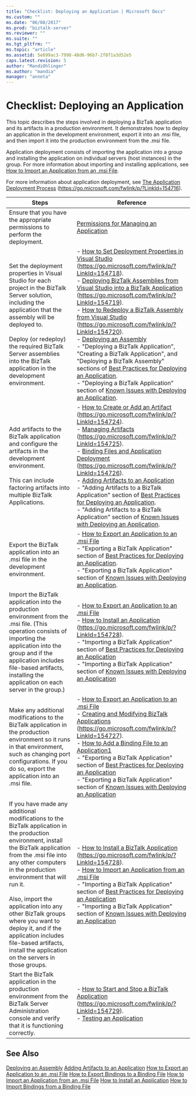 ```yaml
---
title: "Checklist: Deploying an Application | Microsoft Docs"
ms.custom: ""
ms.date: "06/08/2017"
ms.prod: "biztalk-server"
ms.reviewer: ""
ms.suite: ""
ms.tgt_pltfrm: ""
ms.topic: "article"
ms.assetid: 5e699ac3-7998-48d6-96b7-2f8f1a3d52e5
caps.latest.revision: 5
author: "MandiOhlinger"
ms.author: "mandia"
manager: "anneta"
---
```

# Checklist: Deploying an Application
This topic describes the steps involved in deploying a BizTalk application and its artifacts in a production environment. It demonstrates how to deploy an application in the development environment, export it into an .msi file, and then import it into the production environment from the .msi file.

 Application deployment consists of importing the application into a group and installing the application on individual servers (host instances) in the group. For more information about importing and installing applications, see [How to Import an Application from an .msi File](../technical-guides/how-to-import-an-application-from-an-msi-file.md).

 For more information about application deployment, see [The Application Deployment Process](https://go.microsoft.com/fwlink/p/?LinkId=154716) (https://go.microsoft.com/fwlink/p/?LinkId=154716).

|Steps|Reference|
|-----------|---------------|
|Ensure that you have the appropriate permissions to perform the deployment.|[Permissions for Managing an Application](../technical-guides/permissions-for-managing-an-application.md)|
|Set the deployment properties in Visual Studio for each project in the BizTalk Server solution, including the application that the assembly will be deployed to.<br /><br /> Deploy (or redeploy) the required BizTalk Server assemblies into the BizTalk application in the development environment.|-   [How to Set Deployment Properties in Visual Studio](https://go.microsoft.com/fwlink/p/?LinkId=154718) (https://go.microsoft.com/fwlink/p/?LinkId=154718).<br />-   [Deploying BizTalk Assemblies from Visual Studio into a BizTalk Application](https://go.microsoft.com/fwlink/p/?LinkId=154719) (https://go.microsoft.com/fwlink/p/?LinkId=154719).<br />-   [How to Redeploy a BizTalk Assembly from Visual Studio](https://go.microsoft.com/fwlink/p/?LinkId=154720) (https://go.microsoft.com/fwlink/p/?LinkId=154720).<br />-   [Deploying an Assembly](../technical-guides/deploying-an-assembly.md)<br />-   "Deploying a BizTalk Application", "Creating a BizTalk Application", and "Deploying a BizTalk Assembly" sections of [Best Practices for Deploying an Application](https://msdn.microsoft.com/library/gg634504.aspx).<br />-   "Deploying a BizTalk Application" section of [Known Issues with Deploying an Application](../technical-guides/known-issues-with-deploying-an-application.md).|
|Add artifacts to the BizTalk application and configure the artifacts in the development environment.<br /><br /> This can include factoring artifacts into multiple BizTalk Applications.|-   [How to Create or Add an Artifact](https://go.microsoft.com/fwlink/p/?LinkId=154724) (https://go.microsoft.com/fwlink/p/?LinkId=154724).<br />-   [Managing Artifacts](https://go.microsoft.com/fwlink/p/?LinkId=154725) (https://go.microsoft.com/fwlink/p/?LinkId=154725).<br />-   [Binding Files and Application Deployment](https://go.microsoft.com/fwlink/p/?LinkId=154726) (https://go.microsoft.com/fwlink/p/?LinkId=154726).<br />-   [Adding Artifacts to an Application](../technical-guides/adding-artifacts-to-an-application.md)<br />-   "Adding Artifacts to a BizTalk Application" section of [Best Practices for Deploying an Application](https://msdn.microsoft.com/library/gg634504.aspx).<br />-   "Adding Artifacts to a BizTalk Application" section of [Known Issues with Deploying an Application](../technical-guides/known-issues-with-deploying-an-application.md).|
|Export the BizTalk application into an .msi file in the development environment.|-   [How to Export an Application to an .msi File](../technical-guides/how-to-export-an-application-to-an-msi-file.md)<br />-   "Exporting a BizTalk Application" section of [Best Practices for Deploying an Application](https://msdn.microsoft.com/library/gg634504.aspx).<br />-   "Exporting a BizTalk Application" section of [Known Issues with Deploying an Application](../technical-guides/known-issues-with-deploying-an-application.md).|
|Import the BizTalk application into the production environment from the .msi file. (This operation consists of importing the application into the group and if the application includes file-based artifacts, installing the application on each server in the group.)|-   [How to Export an Application to an .msi File](../technical-guides/how-to-export-an-application-to-an-msi-file.md)<br />-   [How to Install an Application](https://go.microsoft.com/fwlink/p/?LinkId=154728) (https://go.microsoft.com/fwlink/p/?LinkId=154728).<br />-   "Importing a BizTalk Application" section of [Best Practices for Deploying an Application](https://msdn.microsoft.com/library/gg634504.aspx)<br />-   "Importing a BizTalk Application" section of [Known Issues with Deploying an Application](../technical-guides/known-issues-with-deploying-an-application.md)|
|Make any additional modifications to the BizTalk application in the production environment so it runs in that environment, such as changing port configurations. If you do so, export the application into an .msi file.|-   [How to Export an Application to an .msi File](../technical-guides/how-to-export-an-application-to-an-msi-file.md)<br />-   [Creating and Modifying BizTalk Applications](https://go.microsoft.com/fwlink/p/?LinkId=154727) (https://go.microsoft.com/fwlink/p/?LinkId=154727).<br />-   [How to Add a Binding File to an Application1](../technical-guides/how-to-add-a-binding-file-to-an-application1.md)<br />-   "Exporting a BizTalk Application" section of [Best Practices for Deploying an Application](https://msdn.microsoft.com/library/gg634504.aspx)<br />-   "Exporting a BizTalk Application" section of [Known Issues with Deploying an Application](../technical-guides/known-issues-with-deploying-an-application.md)|
|If you have made any additional modifications to the BizTalk application in the production environment, install the BizTalk application from the .msi file into any other computers in the production environment that will run it.<br /><br /> Also, import the application into any other BizTalk groups where you want to deploy it, and if the application includes file-based artifacts, install the application on the servers in those groups.|-   [How to Install a BizTalk Application](https://go.microsoft.com/fwlink/p/?LinkId=154728) (https://go.microsoft.com/fwlink/p/?LinkId=154728).<br />-   [How to Import an Application from an .msi File](../technical-guides/how-to-import-an-application-from-an-msi-file.md)<br />-   "Importing a BizTalk Application" section of [Best Practices for Deploying an Application](https://msdn.microsoft.com/library/gg634504.aspx)<br />-   "Importing a BizTalk Application" section of [Known Issues with Deploying an Application](../technical-guides/known-issues-with-deploying-an-application.md)|
|Start the BizTalk application in the production environment from the BizTalk Server Administration console and verify that it is functioning correctly.|-   [How to Start and Stop a BizTalk Application](https://go.microsoft.com/fwlink/p/?LinkId=154729) (https://go.microsoft.com/fwlink/p/?LinkId=154729).<br />-   [Testing an Application](../technical-guides/testing-an-application.md)|

## See Also
 [Deploying an Assembly](../technical-guides/deploying-an-assembly.md)
 [Adding Artifacts to an Application](../technical-guides/adding-artifacts-to-an-application.md)
 [How to Export an Application to an .msi File](../technical-guides/how-to-export-an-application-to-an-msi-file.md)
 [How to Export Bindings to a Binding File](../technical-guides/how-to-export-bindings-to-a-binding-file.md)
 [How to Import an Application from an .msi File](../technical-guides/how-to-import-an-application-from-an-msi-file.md)
 [How to Install an Application](../technical-guides/how-to-install-an-application.md)
 [How to Import Bindings from a Binding File](../technical-guides/how-to-import-bindings-from-a-binding-file.md)
